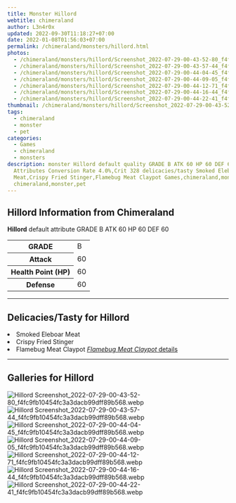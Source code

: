 ```yaml
---
title: Monster Hillord
webtitle: chimeraland
author: L3n4r0x
updated: 2022-09-30T11:18:27+07:00
date: 2022-01-08T01:56:03+07:00
permalink: /chimeraland/monsters/hillord.html
photos:
  - /chimeraland/monsters/hillord/Screenshot_2022-07-29-00-43-52-80_f4fc9fb10454fc3a3dacb99dff89b568.webp
  - /chimeraland/monsters/hillord/Screenshot_2022-07-29-00-43-57-44_f4fc9fb10454fc3a3dacb99dff89b568.webp
  - /chimeraland/monsters/hillord/Screenshot_2022-07-29-00-44-04-45_f4fc9fb10454fc3a3dacb99dff89b568.webp
  - /chimeraland/monsters/hillord/Screenshot_2022-07-29-00-44-09-05_f4fc9fb10454fc3a3dacb99dff89b568.webp
  - /chimeraland/monsters/hillord/Screenshot_2022-07-29-00-44-12-71_f4fc9fb10454fc3a3dacb99dff89b568.webp
  - /chimeraland/monsters/hillord/Screenshot_2022-07-29-00-44-16-44_f4fc9fb10454fc3a3dacb99dff89b568.webp
  - /chimeraland/monsters/hillord/Screenshot_2022-07-29-00-44-22-41_f4fc9fb10454fc3a3dacb99dff89b568.webp
thumbnail: /chimeraland/monsters/hillord/Screenshot_2022-07-29-00-43-52-80_f4fc9fb10454fc3a3dacb99dff89b568.webp
tags:
  - chimeraland
  - monster
  - pet
categories:
  - Games
  - chimeraland
  - monsters
description: monster Hillord default quality GRADE B ATK 60 HP 60 DEF 60
  Attributes Conversion Rate 4.0%,Crit 328 delicacies/tasty Smoked Eleboar
  Meat,Crispy Fried Stinger,Flamebug Meat Claypot Games,chimeraland,monsters
  chimeraland,monster,pet
---
```


<section id="bootstrap-wrapper"><link rel="stylesheet" href="https://rawcdn.githack.com/dimaslanjaka/Web-Manajemen/0c3b5aa1813bd4abcd2c11bf3e37928b15c28664/css/bootstrap-5-3-0-alpha3-wrapper.css"/><h2 id="attribute">Hillord Information from Chimeraland</h2><p><b>Hillord</b> default attribute GRADE B ATK 60 HP 60 DEF 60<table><tr><th>GRADE</th><td>B</td></tr><tr><th>Attack</th><td>60</td></tr><tr><th>Health Point (HP)</th><td>60</td></tr><tr><th>Defense</th><td>60</td></tr></table></p><hr/><h2 id="delicacies">Delicacies/Tasty for Hillord</h2><div class="text-white bg-dark"><li class="d-flex justify-content-between">Smoked Eleboar Meat </li><li class="d-flex justify-content-between">Crispy Fried Stinger </li><li class="d-flex justify-content-between">Flamebug Meat Claypot <a href="/chimeraland/recipes/flamebug-meat-claypot.html" title="Click here to view recipe Flamebug Meat Claypot details"><i>Flamebug Meat Claypot</i> details</a></li></div><hr/><div id="gallery"><h2>Galleries for Hillord</h2><div class="row"><div class="col-lg-6 col-12"><img src="/chimeraland/monsters/hillord/Screenshot_2022-07-29-00-43-52-80_f4fc9fb10454fc3a3dacb99dff89b568.webp" alt="Hillord Screenshot_2022-07-29-00-43-52-80_f4fc9fb10454fc3a3dacb99dff89b568.webp"/></div><div class="col-lg-6 col-12"><img src="/chimeraland/monsters/hillord/Screenshot_2022-07-29-00-43-57-44_f4fc9fb10454fc3a3dacb99dff89b568.webp" alt="Hillord Screenshot_2022-07-29-00-43-57-44_f4fc9fb10454fc3a3dacb99dff89b568.webp"/></div><div class="col-lg-6 col-12"><img src="/chimeraland/monsters/hillord/Screenshot_2022-07-29-00-44-04-45_f4fc9fb10454fc3a3dacb99dff89b568.webp" alt="Hillord Screenshot_2022-07-29-00-44-04-45_f4fc9fb10454fc3a3dacb99dff89b568.webp"/></div><div class="col-lg-6 col-12"><img src="/chimeraland/monsters/hillord/Screenshot_2022-07-29-00-44-09-05_f4fc9fb10454fc3a3dacb99dff89b568.webp" alt="Hillord Screenshot_2022-07-29-00-44-09-05_f4fc9fb10454fc3a3dacb99dff89b568.webp"/></div><div class="col-lg-6 col-12"><img src="/chimeraland/monsters/hillord/Screenshot_2022-07-29-00-44-12-71_f4fc9fb10454fc3a3dacb99dff89b568.webp" alt="Hillord Screenshot_2022-07-29-00-44-12-71_f4fc9fb10454fc3a3dacb99dff89b568.webp"/></div><div class="col-lg-6 col-12"><img src="/chimeraland/monsters/hillord/Screenshot_2022-07-29-00-44-16-44_f4fc9fb10454fc3a3dacb99dff89b568.webp" alt="Hillord Screenshot_2022-07-29-00-44-16-44_f4fc9fb10454fc3a3dacb99dff89b568.webp"/></div><div class="col-lg-6 col-12"><img src="/chimeraland/monsters/hillord/Screenshot_2022-07-29-00-44-22-41_f4fc9fb10454fc3a3dacb99dff89b568.webp" alt="Hillord Screenshot_2022-07-29-00-44-22-41_f4fc9fb10454fc3a3dacb99dff89b568.webp"/></div></div></div></section>